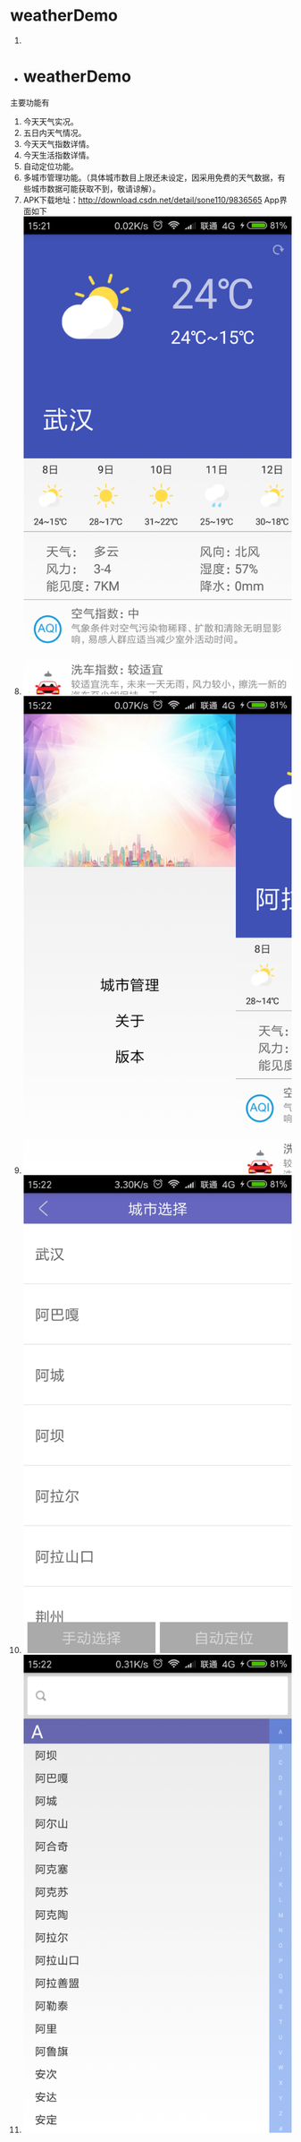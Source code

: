 # weatherDemo


1.

- # weatherDemo
主要功能有
1. 今天天气实况。 
2. 五日内天气情况。
3. 今天天气指数详情。
4. 今天生活指数详情。
5. 自动定位功能。
6. 多城市管理功能。（具体城市数目上限还未设定，因采用免费的天气数据，有些城市数据可能获取不到，敬请谅解）。
7. APK下载地址：http://download.csdn.net/detail/sone110/9836565
App界面如下
1. ![](https://github.com/sone110/weatherDemo/blob/master/weathersDemo/image/Screenshot_2017-05-08-15-21-47-122_com.example.sa.png)
2. ![](https://github.com/sone110/weatherDemo/blob/master/weathersDemo/image/Screenshot_2017-05-08-15-22-21-198_com.example.sa.png)
3. ![](https://github.com/sone110/weatherDemo/blob/master/weathersDemo/image/Screenshot_2017-05-08-15-22-29-446_com.example.sa.png)
4. ![](https://github.com/sone110/weatherDemo/blob/master/weathersDemo/image/Screenshot_2017-05-08-15-22-43-333_com.example.sa.png)
